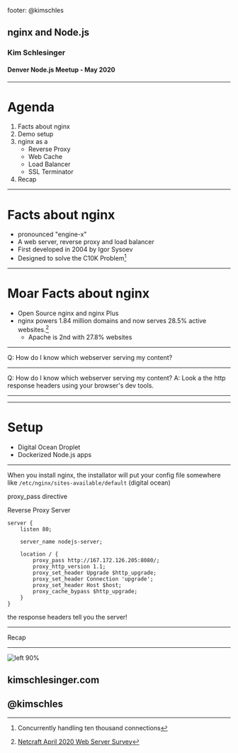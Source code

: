 footer: @kimschles

## nginx and Node.js 

### Kim Schlesinger

#### Denver Node.js Meetup - May 2020 

--- 

# Agenda 
1. Facts about nginx   
1. Demo setup 
1. nginx as a
    * Reverse Proxy 
    * Web Cache
    * Load Balancer 
    * SSL Terminator
1. Recap  

--- 
# Facts about nginx 
* pronounced "engine-x" 
* A web server, reverse proxy and load balancer 
* First developed in 2004 by Igor Sysoev 
* Designed to solve the C10K Problem[^1]

[^1]: Concurrently handling ten thousand connections

---
# Moar Facts about nginx 
* Open Source nginx and nginx Plus
* nginx powers 1.84 million domains and now serves 28.5% active websites.[^2]
    * Apache is 2nd with 27.8% websites

[^2]: [Netcraft April 2020 Web Server Survey](https://news.netcraft.com/archives/category/web-server-survey/)

--- 
Q: How do I know which webserver serving my content? 

--- 

Q: How do I know which webserver serving my content? 
A: Look a the http response headers using your browser's dev tools.

---




--- 

# Setup 
* Digital Ocean Droplet 
* Dockerized Node.js apps 



--- 
When you install nginx, the installator will put your config file somewhere like `/etc/nginx/sites-available/default` (digital ocean)

proxy_pass directive    


Reverse Proxy Server 
```
server {
    listen 80;

    server_name nodejs-server;

    location / {
        proxy_pass http://167.172.126.205:8080/;
        proxy_http_version 1.1;
        proxy_set_header Upgrade $http_upgrade;
        proxy_set_header Connection 'upgrade';
        proxy_set_header Host $host;
        proxy_cache_bypass $http_upgrade;
    }
}
```




the response headers tell you the server! 



--- 


Recap 

--- 
![left 90%](https://media.giphy.com/media/3oz8xuflXVQerHqDCM/giphy.gif)

## kimschlesinger.com
## @kimschles
